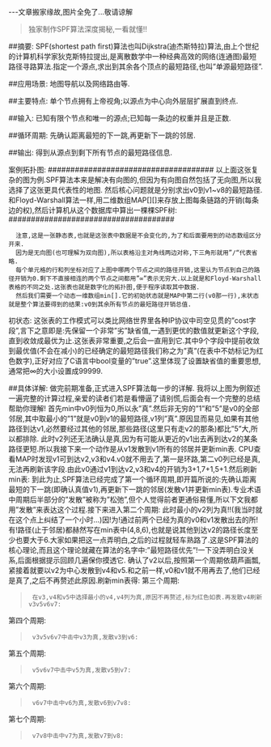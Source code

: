 ---文章搬家缘故,图片全免了...敬请谅解
>独家制作SPF算法深度揭秘,一看就懂!!

##摘要:
      SPF(shortest path first)算法也叫Dijkstra(迪杰斯特拉)算法,由上个世纪的计算机科学家狄克斯特拉提出,是离散数学中一种经典高效的网络(连通图)最短路径寻路算法.指定一个源点,求出到其余各个顶点的最短路径,也叫”单源最短路径”.

##应用场景:
      地图导航以及网络路由等.
 
##主要特点:
      单个节点拥有上帝视角;以源点为中心向外层层扩展直到终点.

##输入:
      已知有限个节点和唯一的源点;已知每一条边的权重并且是正数.

##循环周期:
      先确认距离最短的下一跳,再更新下一跳的邻居.

##输出:
      得到从源点到剩下所有节点的最短路径信息.

案例拓扑图: 
#####################################
      以上面这张复杂的图为例.SPF算法本来是解决有向图的,但因为有向图自然包括了无向图,所以我选择了这张更具代表性的地图. 
      然后核心问题就是分别求出v0到v1~v8的最短路径.
      和Floyd-Warshall算法一样,用二维数组MAP[][]来存放上图每条链路的开销(每条边的权),然后计算机从这个数据库中算出一棵棵SPF树:
#####################################

      注意,这是一张静态表,也就是这张表中数据是不会变化的,为了和后面要用到的动态数组区分开来.
      因为是无向图(也可理解为双向图),所以表格沿主对角线两边对称,下三角形就用”/“代表省略.
      每个单元格的行和列坐标对应了上图中哪两个节点之间的路径开销,这里认为节点到自己的路径开销为0.剩下不直接相连的两个节点之间都用”∞”表示无穷大.以上就是和Floyd-Warshall表格的不同之处.这张表也就是数字化的拓扑图,便于程序读取其中数据.
      然后我们需要一个动态一维数组min[].它的初始状态就是MAP中第二行(v0那一行),末状态就是整个算法要得到的结果:v0到其余所有节点的最短路径开销总值.
初状态:
      这张表的工作模式可以类比网络世界里各种IP协议中司空见贯的”cost字段”,言下之意即是:先保留一个非常”劣”缺省值,一遇到更优的数值就更新这个字段,直到收敛成最优为止.这张表非常重要,之后会一直用到它.其中9个字段中提前收敛到最优值(不会在减小)的已经确定的最短路径我们称之为”真”(在表中不妨标记为红色数字),正好对应了C语言中bool变量的”true”.这里体现了设置缺省值的重要思想,通常把∞的大小设置成99999.

##具体详解:
      做完前期准备,正式进入SPF算法每一步的详解.
      我将以上图为例叙述一遍完整的计算过程,亲爱的读者们若是看懵逼了请别慌,后面会有一个完整的总结帮助你理解!
      首先min中v0列恒为0,所以永”真”.然后非无穷的”1”和”5”是v0的全部邻居,其中取最小的”1”就是v0到v1的最短路径,v1列”真”.原因显而易见,如果有其他路径到达v1,必然要经过其他的邻居,那些路径(这里只有走v2的那条)都比”5”大,所以都排除.
      此时v2列还无法确认是真,因为有可能从更近的v1出去再到达v2的某条路径更短.所以我接下来一个动作是从v1发散到v1所有的邻居并更新min表.
      CPU查看MAP时发现v1可到达v2,v3和v4.v0就不用去了,第一是环路,第二v0列已经是真,无法再刷新该字段.由此v0通过v1到达v2,v3和v4的开销为3+1,7+1,5+1.然后刷新min表:
      到此为止,SPF算法已经完成了第一个循环周期,即开篇所说的:先确认距离最短的下一跳(即确认真值v1),再更新下一跳的邻居(发散v1并更新min表).专业术语中周期后半部分的”发散”被称为”松弛”,但个人觉得前者更通俗易懂,所以下文我都用”发散”来表达这个过程.接下来进入第二个周期:
      此时最小的v2列为真!!(我当时就在这个点上纠结了一个小时…)因!为!通过前两个已经为真的v0和v1发散出去的所!有!路径(止于邻居)都赫然写在min表中(4,8,6),也就是说其他到达v2的路径长度至少也要大于6.大家如果把这一点弄明白,之后的过程就轻车熟路了.这是SPF算法的核心理论,而且这个理论就藏在算法的名字中:”最短路径优先”!一下没弄明白没关系,后面根据提示回顾几遍保你摸透它.
      确认了v2以后,按照第一个周期依葫芦画瓢,紧接着就要以v2为中心发散到v4和v5.和之前一样,v0和v1就不用再去了,他们已经是真了,之后不再赘述此原因.刷新min表得:
第三个周期:
>      在v3,v4和v5中选择最小的v4,v4列为真,原因不再赘述,标为红色如表.再发散v4刷新v3v5v6v7:

第四个周期:
>      v3v5v6v7中击中v3为真,发散v3到v6:

第五个周期:
>      v5v6v7中击中v5为真,发散v5到v7:

第六个周期:
>      v6v7中击中v6为真,发散v6到v7v8:

第七个周期:
>      v7v8中击中v7为真,发散v7到v8:
